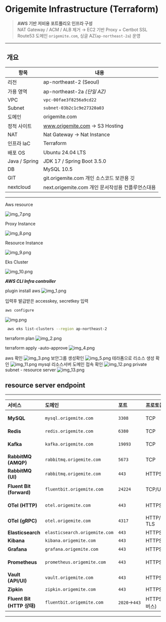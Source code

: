 #  Origemite Infrastructure (Terraform)

> **AWS 기반 저비용 포트폴리오 인프라 구성**  
> NAT Gateway / ACM / ALB 제거 → EC2 기반 Proxy + Certbot SSL  
> Route53 도메인 `origemite.com`, 싱글 AZ(`ap-northeast-2a`) 운영

---

## ️ 개요

| 항목            | 내용                                  |
|---------------|-------------------------------------|
| 리전            | ap-northeast-2 (Seoul)              |
| 가용 영역         | ap-northeast-2a *(단일 AZ)*           |
| VPC           | `vpc-00fae3f8256a9cd22`             |
| Subnet        | `subnet-03b2c1c9e27320a03`          |
| 도메인           | origemite.com                       |
| 정적 사이트        | www.origemite.com → S3 Hosting      |
| NAT           | Nat Gateway -> Nat Instance         |
| 인프라 IaC       | Terraform                           |
| 배포 OS         | Ubuntu 24.04 LTS                    |
| Java / Spring | JDK 17 / Spring Boot 3.5.0          |
| DB            | MySQL 10.5                          |
| GIT           | git.origemite.com 개인 소스코드 보관용 깃     |
| nextcloud     | next.origemite.com 개인 문서작성용 컨플루언스대용 |
---

Aws resource

![img_7.png](static/img_7.png)

Proxy Instance 

![img_8.png](static/img_8.png)

Resource Instance

![img_9.png](static/img_9.png)


Eks Cluster

![img_10.png](static/img_10.png)


***AWS CLI Infra controller***

plugin install aws
![img_1.png](static/img_1.png)

입력후 발급받은 accesskey, secretkey 입력
``` bash
aws configure
```
![img.png](static/img.png)
   
```bash
 aws eks list-clusters --region ap-northeast-2
```
terraform plan
![img_2.png](static/img_2.png)

terraform apply -auto-approve
![img_4.png](static/img_4.png)

aws 확인
![img_3.png](static/img_3.png)
보안그룹 생성확인
![img_5.png](static/img_5.png)
테라폼으로 리소스 생성 확인
![img_11.png](static/img_11.png)
mysql 리소스서버 도메인 접속 확인
![img_12.png](static/img_12.png)
private subnet - resource server
![img_13.png](static/img_13.png)
## resource server endpoint 
---
| 서비스                      | 도메인                           | 포트           | 프로토콜         | 프록시 대상               | 블록       | 설명            |
| :----------------------- | :---------------------------- | :----------- | :----------- | :------------------- | :------- | :------------ |
| **MySQL**                | `mysql.origemite.com`         | `3308`       | TCP          | `10.0.128.109:3306`  | `stream` | DB 접속(평문)     |
| **Redis**                | `redis.origemite.com`         | `6380`       | TCP          | `10.0.128.109:6379`  | `stream` | 캐시 서버         |
| **Kafka**                | `kafka.origemite.com`         | `19093`      | TCP          | `10.0.128.109:19092` | `stream` | 메시지 브로커       |
| **RabbitMQ (AMQP)**      | `rabbitmq.origemite.com`      | `5673`       | TCP          | `10.0.128.109:5672`  | `stream` | MQ 통신         |
| **RabbitMQ (UI)**        | `rabbitmq.origemite.com`      | `443`        | HTTPS        | `10.0.128.109:15672` | `http`   | 관리 콘솔         |
| **Fluent Bit (forward)** | `fluentbit.origemite.com`     | `24224`      | TCP/UDP      | `10.0.128.109:24224` | `stream` | 로그 수집 포워드     |
| **OTel (HTTP)**          | `otel.origemite.com`          | `443`        | HTTPS        | `10.0.128.109:4318`  | `http`   | OTLP/HTTP 리시버 |
| **OTel (gRPC)**          | `otel.origemite.com`          | `4317`       | HTTP/2 + TLS | `10.0.128.109:4317`  | `http`   | OTLP/gRPC 리시버 |
| **Elasticsearch**        | `elasticsearch.origemite.com` | `443`        | HTTPS        | `10.0.128.109:9200`  | `http`   | ES API        |
| **Kibana**               | `kibana.origemite.com`        | `443`        | HTTPS        | `10.0.128.109:5601`  | `http`   | ES UI         |
| **Grafana**              | `grafana.origemite.com`       | `443`        | HTTPS        | `10.0.128.109:3000`  | `http`   | 대시보드 UI       |
| **Prometheus**           | `prometheus.origemite.com`    | `443`        | HTTPS        | `10.0.128.109:9090`  | `http`   | 메트릭 수집/쿼리     |
| **Vault (API/UI)**       | `vault.origemite.com`         | `443`        | HTTPS        | `10.0.128.109:8200`  | `http`   | 시크릿 관리        |
| **Zipkin**               | `zipkin.origemite.com`        | `443`        | HTTPS        | `10.0.128.109:9411`  | `http`   | 트레이싱 UI       |
| **Fluent Bit (HTTP 상태)** | `fluentbit.origemite.com`     | `2020`→`443` | HTTPS(리버스)   | `10.0.128.109:2020`  | `http`   | 상태/메트릭 엔드포인트  |

---

